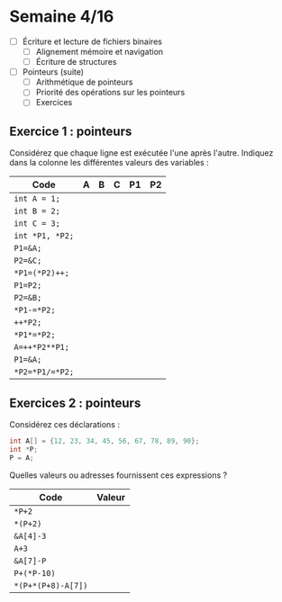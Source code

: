 # Semaine 4/16

- [ ] Écriture et lecture de fichiers binaires
  - [ ] Alignement mémoire et navigation
  - [ ] Écriture de structures
- [ ] Pointeurs (suite)
  - [ ] Arithmétique de pointeurs
  - [ ] Priorité des opérations sur les pointeurs
  - [ ] Exercices

## Exercice 1 : pointeurs

Considérez que chaque ligne est exécutée l'une après l'autre. Indiquez dans la colonne les différentes valeurs des variables :

| Code            | A   | B   | C   | P1  | P2  |
| --------------- | --- | --- | --- | --- | --- |
| `int A = 1;`    |     |     |     |     |     |
| `int B = 2;`    |     |     |     |     |     |
| `int C = 3;`    |     |     |     |     |     |
| `int *P1, *P2;` |     |     |     |     |     |
| `P1=&A;`        |     |     |     |     |     |
| `P2=&C;`        |     |     |     |     |     |
| `*P1=(*P2)++;`  |     |     |     |     |     |
| `P1=P2;`        |     |     |     |     |     |
| `P2=&B;`        |     |     |     |     |     |
| `*P1-=*P2;`     |     |     |     |     |     |
| `++*P2;`        |     |     |     |     |     |
| `*P1*=*P2;`     |     |     |     |     |     |
| `A=++*P2**P1;`  |     |     |     |     |     |
| `P1=&A;`        |     |     |     |     |     |
| `*P2=*P1/=*P2;` |     |     |     |     |     |

## Exercices 2 : pointeurs

Considérez ces déclarations :

```c
int A[] = {12, 23, 34, 45, 56, 67, 78, 89, 90};
int *P;
P = A;
```

Quelles valeurs ou adresses fournissent ces expressions ?

| Code               | Valeur |
| ------------------ | ------ |
| `*P+2`             |        |
| `*(P+2)`           |        |
| `&A[4]-3`          |        |
| `A+3`              |        |
| `&A[7]-P`          |        |
| `P+(*P-10)`        |        |
| `*(P+*(P+8)-A[7])` |        |

